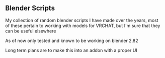 Blender Scripts
---

My collection of random blender scripts I have made over the years, most of these pertain to working with models for VRCHAT, but I'm sure that they can be useful elsewhere

As of now only tested and known to be working on blender 2.82

Long term plans are to make this into an addon with a proper UI 

